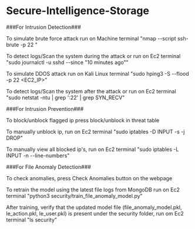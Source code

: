# Secure-Intelligence-Storage

###For Intrusion Detection###

To simulate brute force attack run on Machine terminal "nmap --script ssh-brute -p 22 <Ec2 IP>"

To detect logs/Scan the system during the attack or run on Ec2 terminal "sudo journalctl -u sshd --since "10 minutes ago""

To simulate DDOS attack run on Kali Linux terminal "sudo hping3 -S --flood -p 22 <EC2_IP>"

To detect logs/Scan the system after the attack or run on Ec2 terminal "sudo netstat -ntu | grep ':22' | grep SYN_RECV"


###For Intrusion Prevention###


To block/unblock flagged ip press block/unblock in threat table

To manually unblock ip, run on Ec2 terminal "sudo iptables -D INPUT -s <IP> -j DROP" 

To manually view all blocked ip's, run on Ec2 terminal "sudo iptables -L INPUT -n --line-numbers"


###For File Anomaly Detection###


To check anomalies, press Check Anomalies button on the webpage

To retrain the model using the latest file logs from MongoDB run on Ec2 terminal "python3 security/train_file_anomaly_model.py"

After training, verify that the updated model file (file_anomaly_model.pkl, le_action.pkl, le_user.pkl) is present under the security folder, run om Ec2 terminal "ls security"